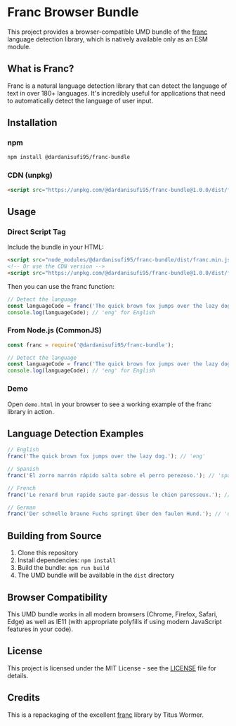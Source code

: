 # Franc Browser Bundle

This project provides a browser-compatible UMD bundle of the [franc](https://github.com/wooorm/franc) language detection library, which is natively available only as an ESM module.

## What is Franc?

Franc is a natural language detection library that can detect the language of text in over 180+ languages. It's incredibly useful for applications that need to automatically detect the language of user input.

## Installation

### npm

```bash
npm install @dardanisufi95/franc-bundle
```

### CDN (unpkg)

```html
<script src="https://unpkg.com/@dardanisufi95/franc-bundle@1.0.0/dist/franc.min.js"></script>
```

## Usage

### Direct Script Tag

Include the bundle in your HTML:

```html
<script src="node_modules/@dardanisufi95/franc-bundle/dist/franc.min.js"></script>
<!-- Or use the CDN version -->
<script src="https://unpkg.com/@dardanisufi95/franc-bundle@1.0.0/dist/franc.min.js"></script>
```

Then you can use the franc function:

```javascript
// Detect the language
const languageCode = franc('The quick brown fox jumps over the lazy dog.');
console.log(languageCode); // 'eng' for English
```

### From Node.js (CommonJS)

```javascript
const franc = require('@dardanisufi95/franc-bundle');

// Detect the language
const languageCode = franc('The quick brown fox jumps over the lazy dog.');
console.log(languageCode); // 'eng' for English
```

### Demo

Open `demo.html` in your browser to see a working example of the franc library in action.

## Language Detection Examples

```javascript
// English
franc('The quick brown fox jumps over the lazy dog.'); // 'eng'

// Spanish
franc('El zorro marrón rápido salta sobre el perro perezoso.'); // 'spa'

// French
franc('Le renard brun rapide saute par-dessus le chien paresseux.'); // 'fra'

// German
franc('Der schnelle braune Fuchs springt über den faulen Hund.'); // 'deu'
```

## Building from Source

1. Clone this repository
2. Install dependencies: `npm install`
3. Build the bundle: `npm run build`
4. The UMD bundle will be available in the `dist` directory

## Browser Compatibility

This UMD bundle works in all modern browsers (Chrome, Firefox, Safari, Edge) as well as IE11 (with appropriate polyfills if using modern JavaScript features in your code).

## License

This project is licensed under the MIT License - see the [LICENSE](LICENSE) file for details.

## Credits

This is a repackaging of the excellent [franc](https://github.com/wooorm/franc) library by Titus Wormer. 